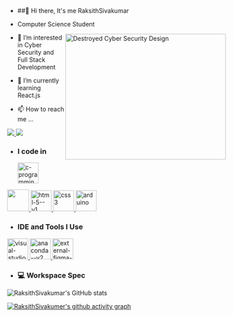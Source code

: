 - ##👋 Hi there, It's me RaksithSivakumar
  
- Computer Science Student 
  
 <img align="right" width="370" height="290" src="https://media.istockphoto.com/id/1338188695/vector/concept-of-destroyed-cyber-security-design.jpg?s=612x612&w=0&k=20&c=E1krfzfSjcr7NsaNiPNN4D4ivbkQViLo3HcRbnq2uyY=" alt="Destroyed Cyber Security Design">
  
- 👀 I’m interested in Cyber Security and Full Stack Development
  
- 🌱 I’m currently learning React.js
  
- 📫 How to reach me ...
  
<a href="https://www.linkedin.com/in/raksith-s-s-2aa49928b/" target="_blank">
    <img src="https://img.shields.io/badge/LinkedIn-0077B5?style=for-the-badge&logo=linkedin&logoColor=white" />
</a>

  <a href="mailto:risivandev@gmail.com">
    <img src="https://img.shields.io/badge/Gmail-D14836?style=for-the-badge&logo=gmail&logoColor=white" />
</a>

  
- ### I code in
  <a href="https://en.cppreference.com/w/c/language" target="_blank">
    <img width="48" height="48" src="https://img.icons8.com/fluency/48/c-programming.png" alt="c-programming"/>
</a>
 <a href="https://www.python.org/" target="_blank">
    <img height="50" width="50" src="https://img.icons8.com/color/48/000000/python.png" />
</a>
 <a href="https://www.javatpoint.com/html-tutorial" target="_blank">
    <img width="48" height="48" src="https://img.icons8.com/color/48/html-5--v1.png" alt="html-5--v1"/>
</a>
<a href="https://www.w3schools.com/css/" target="_blank">
    <img width="48" height="48" src="https://img.icons8.com/fluency/48/css3.png" alt="css3"/>
</a>
  <a href="https://docs.arduino.cc/hardware/uno-rev3/" target="_blank">
    <img width="48" height="48" src="https://img.icons8.com/fluency/48/arduino.png" alt="arduino"/>
</a>

- ### IDE and Tools I Use
 <a href="https://code.visualstudio.com/docs" target="_blank">
    <img width="48" height="48" src="https://img.icons8.com/fluency/48/visual-studio-code-2019.png" alt="visual-studio-code-2019"/>
</a>
 <a href="https://www.anaconda.com/" target="_blank">
    <img width="48" height="48" src="https://img.icons8.com/fluency/48/anaconda--v2.png" alt="anaconda--v2"/>
</a>
  <a href="https://www.figma.com/login" target="_blank">
    <img width="48" height="48" src="https://img.icons8.com/external-tal-revivo-color-tal-revivo/24/external-figma-a-better-way-to-design-and-gather-feedback-all-in-one-place-logo-color-tal-revivo.png" alt="external-figma-a-better-way-to-design-and-gather-feedback-all-in-one-place-logo-color-tal-revivo"/>
</a>


- ### 💻 Workspace Spec

![RaksithSivakumar's GitHub stats](https://github-readme-stats.vercel.app/api?username=RaksithSivakumar&theme=dark&show_icons=true&&hide=issues,contribs)

[![RaksithSivakumer's github activity graph](https://github-readme-activity-graph.vercel.app/graph?username=RaksithSivakumar&bg_color=000000&color=f8f7f7&line=0aff27&point=f8f6f6&area=true&hide_border=true)](https://github.com//github-readme-activity-graph)
